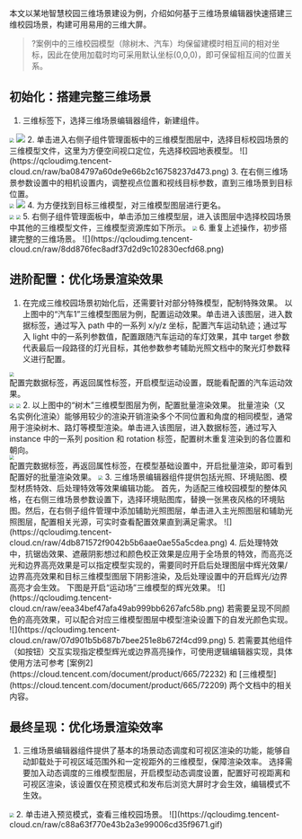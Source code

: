 本文以某地智慧校园三维场景建设为例，介绍如何基于三维场景编辑器快速搭建三维校园场景，构建可用易用的三维大屏。
>?案例中的三维校园模型（除树木、汽车）均保留建模时相互间的相对坐标，因此在使用加载时均可采用默认坐标(0,0,0)，即可保留相互间的位置关系。

## 初始化：搭建完整三维场景
1. 三维标签下，选择三维场景编辑器组件，新建组件。<br>
<img src="https://qcloudimg.tencent-cloud.cn/raw/560a311281cf1f6e905115a748e2edc9.png"  style="zoom:50%;">
<img src="https://qcloudimg.tencent-cloud.cn/raw/4b766bc38d967b7bbe5556e555c79f80.png"  >
2. 单击进入右侧子组件管理面板中的三维模型图层中，选择目标校园场景的三维模型文件，这里为方便空间视口定位，先选择校园地表模型。
![](https://qcloudimg.tencent-cloud.cn/raw/ba084797a60de9e66b2c16758237d473.png)
3. 在右侧三维场景参数设置中的相机设置内，调整视点位置和视线目标参数，直到三维场景到目标位置。<br>
<img src="https://qcloudimg.tencent-cloud.cn/raw/a95e4447c59451b01009a459f1e35ca0.png"  style="zoom:50%;">
<img src="https://qcloudimg.tencent-cloud.cn/raw/e1946dfc355ee0532506dcf554708704.png"  >
4. 为方便找到目标三维模型，对三维模型图层进行更名。<br>
<img src="https://qcloudimg.tencent-cloud.cn/raw/6c72f392e28ee3a267d2175200dd8405.png"  style="zoom:50%;">
<img src="https://qcloudimg.tencent-cloud.cn/raw/9c438548dc2596adfb23ed290a38926b.png"  style="zoom:50%;">
5. 右侧子组件管理面板中，单击添加三维模型层，进入该图层中选择校园场景中其他的三维模型文件，三维模型资源库如下所示。
<img src="https://qcloudimg.tencent-cloud.cn/raw/738ca8f10a101d6e4e23f3ae24ce73e4.png"  style="zoom:50%;">
6. 重复上述操作，初步搭建完整的三维场景。
![](https://qcloudimg.tencent-cloud.cn/raw/8dd876fec8adf37d2d9c102830ecfd68.png)

## 进阶配置：优化场景渲染效果
1. 在完成三维校园场景初始化后，还需要针对部分特殊模型，配制特殊效果。
以上图中的“汽车1”三维模型图层为例，配置运动效果。单击进入该图层，进入数据标签，通过写入 path 中的一系列 x/y/z 坐标，配置汽车运动轨迹；通过写入 light 中的一系列参数值，配置跟随汽车运动的车灯效果，其中 target 参数代表最后一段路径的灯光目标，其他参数参考辅助光照文档中的聚光灯参数释义进行配置。<br>
<img src="https://qcloudimg.tencent-cloud.cn/raw/bf03d57130079cc0bfbacdba1d693af1.png"  style="zoom:50%;">
<br>配置完数据标签，再返回属性标签，开启模型运动设置，既能看配置的汽车运动效果。<br>
<img src="https://qcloudimg.tencent-cloud.cn/raw/794e16fa29013076e9ea966a4ee58244.png"  style="zoom:50%;">
<img src="https://qcloudimg.tencent-cloud.cn/raw/7f5099b10e207ce4dc93b1c589058b91.gif"  style="zoom:50%;">
2. 以上图中的“树木”三维模型图层为例，配置批量渲染效果。
批量渲染（又名实例化渲染）能够用较少的渲染开销渲染多个不同位置和角度的相同模型，通常用于渲染树木、路灯等模型渲染。单击进入该图层，进入数据标签，通过写入 instance 中的一系列 position 和 rotation 标签，配置树木重复渲染到的各位置和朝向。<br>
<img src="https://qcloudimg.tencent-cloud.cn/raw/8a2f7c048e9f98d1e0548d63cb270a24.png"  style="zoom:50%;">
<br>配置完数据标签，再返回属性标签，在模型基础设置中，开启批量渲染，即可看到配置好的批量渲染效果。
<img src="https://qcloudimg.tencent-cloud.cn/raw/b0b16663b6eb76c204e5df5c635ae9e5.png"  style="zoom:50%;">
3. 三维场景编辑器组件提供包括光照、环境贴图、模型材质特效、后处理特效等效果编辑功能。
首先，为适配三维校园模型的整体风格，在右侧三维场景参数设置下，选择环境贴图库，替换一张黑夜风格的环境贴图。然后，在右侧子组件管理中添加辅助光照图层，单击进入主光照图层和辅助光照图层，配置相关光源，可实时查看配置效果直到满足需求。
![](https://qcloudimg.tencent-cloud.cn/raw/4db871572f9042b5b6aae0ae55a5cdea.png)
4. 后处理特效中，抗锯齿效果、遮蔽阴影想过和颜色校正效果是应用于全场景的特效，而高亮泛光和边界高亮效果是可以指定模型实现的，需要同时开启后处理图层中辉光效果/边界高亮效果和目标三维模型图层下阴影渲染，及后处理设置中的开启辉光/边界高亮才会生效。
下图是开启“运动场”三维模型的辉光效果。
![](https://qcloudimg.tencent-cloud.cn/raw/eea34bef47afa49ab999bb6267afc58b.png)
若需要呈现不同颜色的高亮效果，可以配合对应三维模型图层中模型渲染设置下的自发光颜色实现。
![](https://qcloudimg.tencent-cloud.cn/raw/07d901b5b687b7bee251e8b672f4cd99.png)
5. 若需要其他组件（如按钮）交互实现指定模型辉光或边界高亮操作，可使用逻辑编辑器实现，具体使用方法可参考 [案例2](https://cloud.tencent.com/document/product/665/72232) 和 [三维模型](https://cloud.tencent.com/document/product/665/72209) 两个文档中的相关内容。

## 最终呈现：优化场景渲染效率
1. 三维场景编辑器组件提供了基本的场景动态调度和可视区渲染的功能，能够自动卸载处于可视区域范围外和一定视距外的三维模型，保障渲染效率。
选择需要加入动态调度的三维模型图层，开启模型动态调度设置，配置好可视距离和可视区渲染，该设置仅在预览模式和发布后浏览大屏时才会生效，编辑模式不生效。
<img src="https://qcloudimg.tencent-cloud.cn/raw/4196f2f3c3c2199b2eccd2b1a76d39c6.png"  style="zoom:50%;">
2. 单击进入预览模式，查看三维校园场景。
![](https://qcloudimg.tencent-cloud.cn/raw/c88a63f770e43b2a3e99006cd35f9671.gif)

